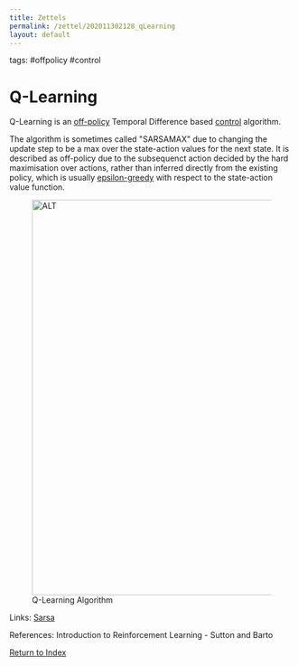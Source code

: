 ```yaml
---
title: Zettels
permalink: /zettel/202011302128_qLearning
layout: default
---
```

tags: #offpolicy #control

# Q-Learning

Q-Learning is an [off-policy](202011301312_offPolicyMethods) Temporal Difference based [control](TODO) algorithm. 

The algorithm is sometimes called "SARSAMAX" due to changing the update step to be a max over the state-action values 
for the next state. It is described as off-policy due to the subsequenct action decided by the hard maximisation over actions, 
rather than inferred directly from the existing policy, which is usually [epsilon-greedy](202011301251_epsilonGreedyPolicy) with 
respect to the state-action value function.

<figure>
  <img src="/zettel/Images/ReinforcementLearning/QLearningOffPolicyTDControlPi.png"
     alt="ALT"
     class="centerImage"
     style="width: 700px;" />
  <figcaption> Q-Learning Algorithm </figcaption>     
</figure>


Links: [Sarsa](202011302117_sarsa)

References: Introduction to Reinforcement Learning - Sutton and Barto

[Return to Index](index)